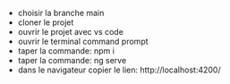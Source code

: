 - choisir la branche main
- cloner le projet
- ouvrir le projet avec vs code
- ouvrir le terminal command prompt
- taper la commande: npm i
- taper la commande: ng serve
- dans le navigateur copier le lien: http://localhost:4200/
